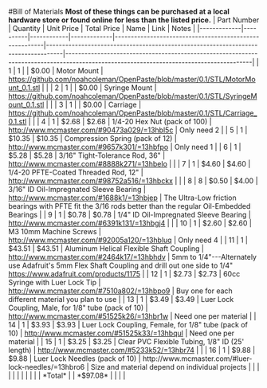 #Bill of Materials
**Most of these things can be purchased at a local hardware store or found online for less than the listed price.**
| Part Number | Quantity | Unit Price | Total Price | Name | Link | Notes |
|-------------|----------|------------|-------------|--------------------------------------------------------|-----------------------------------------------------------------------------------|----------------------------------------------------------------------------------------------------------------------------------------|
| 1 | 1 |  | $0.00 | Motor Mount | https://github.com/noahcoleman/OpenPaste/blob/master/0.1/STL/MotorMount_0.1.stl |  |
| 2 | 1 |  | $0.00 | Syringe Mount | https://github.com/noahcoleman/OpenPaste/blob/master/0.1/STL/SyringeMount_0.1.stl |  |
| 3 | 1 |  | $0.00 | Carriage | https://github.com/noahcoleman/OpenPaste/blob/master/0.1/STL/Carriage_0.1.stl |  |
| 4 | 1 | $2.68 | $2.68 | 1/4-20 Hex Nut (pack of 100) | http://www.mcmaster.com/#90473a029/=13hbl5c | Only need 2 |
| 5 | 1 | $10.35 | $10.35 | Compression Spring (pack of 12) | http://www.mcmaster.com/#9657k301/=13hbfpo | Only need 1 |
| 6 | 1 | $5.28 | $5.28 | 3/16" Tight-Tolerance Rod, 36" | http://www.mcmaster.com/#8888k271/=13hbelo |  |
| 7 | 1 | $4.60 | $4.60 | 1/4-20 PFTE-Coated Threaded Rod, 12" | http://www.mcmaster.com/#98752a516/=13hbckx |  |
| 8 | 8 | $0.50 | $4.00 | 3/16" ID Oil-Impregnated Sleeve Bearing | http://www.mcmaster.com/#1688k1/=13hbjep | The Ultra-Low friction bearings with PFTE fit the 3/16 rods better than the regular Oil-Embedded Bearings |
| 9 | 1 | $0.78 | $0.78 | 1/4" ID Oil-Impregnated Sleeve Bearing | http://www.mcmaster.com/#6391k131/=13hbgj4 |  |
| 10 | 1 | $2.60 | $2.60 | M3 10mm Machine Screws | http://www.mcmaster.com/#92005a120/=13hbluq | Only need 4 |
| 11 | 1 | $43.51 | $43.51 | Aluminum Helical Flexible Shaft Coupling | http://www.mcmaster.com/#2464k17/=13hbhdv | 5mm to 1/4"---Alternately use Adafruit's 5mm Flex Shaft Coupling and drill out one side to 1/4" https://www.adafruit.com/products/1175 |
| 12 | 1 | $2.73 | $2.73 | 60cc Syringe with Luer Lock Tip | http://www.mcmaster.com/#7510a802/=13hbpo9 | Buy one for each different material you plan to use |
| 13 | 1 | $3.49 | $3.49 | Luer Lock Coupling, Male, for 1/8" tube (pack of 10) | http://www.mcmaster.com/#51525k26/=13hbr1w | Need one per material |
| 14 | 1 | $3.93 | $3.93 | Luer Lock Coupling, Female, for 1/8" tube (pack of 10) | http://www.mcmaster.com/#51525k33/=13hbqul | Need one per material |
| 15 | 1 | $3.25 | $3.25 | Clear PVC Flexible Tubing, 1/8" ID (25' length) | http://www.mcmaster.com/#5233k52/=13hbr74 |  |
| 16 | 1 | $9.88 | $9.88 | Luer Lock Needles (pack of 10) | http://www.mcmaster.com/#luer-lock-needles/=13hbro6 | Size and material depend on individual projects |
|  |  |  |  |  |  |  |
|  | *Total* |  | *$97.08* |  |  |  |

